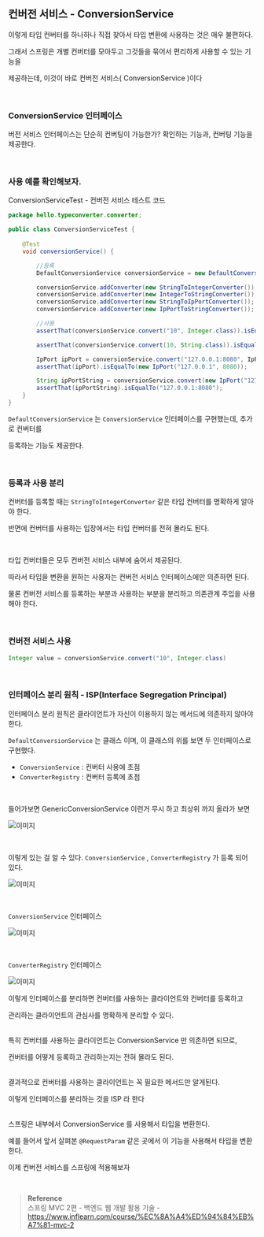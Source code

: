 ## 컨버전 서비스 - ConversionService

이렇게 타입 컨버터를 하나하나 직접 찾아서 타입 변환에 사용하는 것은 매우 불편하다. 

그래서 스프링은 개별 컨버터를 모아두고 그것들을 묶어서 편리하게 사용할 수 있는 기능을 

제공하는데, 이것이 바로 컨버전 서비스( ConversionService )이다

<br/>

### ConversionService 인터페이스

버전 서비스 인터페이스는 단순히 컨버팅이 가능한가? 확인하는 기능과, 컨버팅 기능을 제공한다.

<br/>

### 사용 예를 확인해보자.

ConversionServiceTest - 컨버전 서비스 테스트 코드

```java
package hello.typeconverter.converter;

public class ConversionServiceTest {
    
    @Test
    void conversionService() {

        //등록
        DefaultConversionService conversionService = new DefaultConversionService();

        conversionService.addConverter(new StringToIntegerConverter());
        conversionService.addConverter(new IntegerToStringConverter());
        conversionService.addConverter(new StringToIpPortConverter());
        conversionService.addConverter(new IpPortToStringConverter());

        //사용
        assertThat(conversionService.convert("10", Integer.class)).isEqualTo(10);

        assertThat(conversionService.convert(10, String.class)).isEqualTo("10");

        IpPort ipPort = conversionService.convert("127.0.0.1:8080", IpPort.class);
        assertThat(ipPort).isEqualTo(new IpPort("127.0.0.1", 8080));

        String ipPortString = conversionService.convert(new IpPort("127.0.0.1", 8080), String.class);
        assertThat(ipPortString).isEqualTo("127.0.0.1:8080");
    }
}
```

`DefaultConversionService` 는 `ConversionService` 인터페이스를 구현했는데, 추가로 컨버터를

등록하는 기능도 제공한다.

<br/>

### 등록과 사용 분리

컨버터를 등록할 때는 `StringToIntegerConverter` 같은 타입 컨버터를 명확하게 알아야 한다. 

반면에 컨버터를 사용하는 입장에서는 타입 컨버터를 전혀 몰라도 된다. 

<br/>

타입 컨버터들은 모두 컨버전 서비스 내부에 숨어서 제공된다. 

따라서 타입을 변환을 원하는 사용자는 컨버전 서비스 인터페이스에만 의존하면 된다. 

물론 컨버전 서비스를 등록하는 부분과 사용하는 부분을 분리하고 의존관계 주입을 사용해야 한다.

<br/>

### 컨버전 서비스 사용

```java
Integer value = conversionService.convert("10", Integer.class)
```

<br/>

### 인터페이스 분리 원칙 - ISP(Interface Segregation Principal)

인터페이스 분리 원칙은 클라이언트가 자신이 이용하지 않는 메서드에 의존하지 않아야 한다.

`DefaultConversionService` 는 클래스 이며, 이 클래스의 위를 보면 두 인터페이스로 구현했다.

- `ConversionService` : 컨버터 사용에 초점
- `ConverterRegistry` : 컨버터 등록에 초점

<br/>

들어가보면 GenericConversionService 이런거 무시 하고 최상위 까지 올라가 보면 

![이미지](/programming/img/나67.PNG)

<br/>

이렇게 있는 걸 알 수 있다. `ConversionService` , `ConverterRegistry`  가 등록 되어 있다.

![이미지](/programming/img/나68.PNG)

<br/>

`ConversionService`  인터페이스

![이미지](/programming/img/나69.PNG)

<br/>

`ConverterRegistry` 인터페이스

![이미지](/programming/img/나70.PNG)

이렇게 인터페이스를 분리하면 컨버터를 사용하는 클라이언트와 컨버터를 등록하고 

관리하는 클라이언트의 관심사를 명확하게 분리할 수 있다. 

<br/>특히 컨버터를 사용하는 클라이언트는 ConversionService 만 의존하면 되므로, 

컨버터를 어떻게 등록하고 관리하는지는 전혀 몰라도 된다. 

<br/>결과적으로 컨버터를 사용하는 클라이언트는 꼭 필요한 메서드만 알게된다. 

이렇게 인터페이스를 분리하는 것을 ISP 라 한다

<br/>스프링은 내부에서 ConversionService 를 사용해서 타입을 변환한다. 

예를 들어서 앞서 살펴본 `@RequestParam` 같은 곳에서 이 기능을 사용해서 타입을 변환한다.

이제 컨버전 서비스를 스프링에 적용해보자

<br/>

>**Reference** <br/>스프링 MVC 2편 - 백엔드 웹 개발 활용 기술 - https://www.inflearn.com/course/%EC%8A%A4%ED%94%84%EB%A7%81-mvc-2